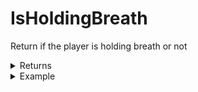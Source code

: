 # IsHoldingBreath

Return if the player is holding breath or not

<details>

<summary>Returns</summary>

| Type    | Description                            |
| ------- | -------------------------------------- |
| boolean | If the player is holding breath or not |

</details>

<details>

<summary>Example</summary>

```lua
local breath = exports["utility_weapons"]:IsHoldingBreath()
```

</details>
